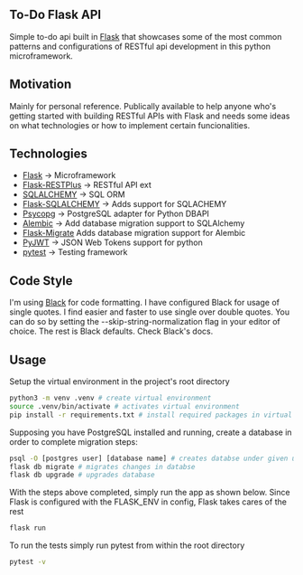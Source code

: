 ## To-Do Flask API

Simple to-do api built in [Flask](http://flask.pocoo.org/) that showcases some
of the most common patterns and configurations of RESTful api development in
this python microframework.

## Motivation

Mainly for personal reference. Publically available to help anyone who's getting
started with building RESTful APIs with Flask and needs some ideas on what technologies
or how to implement certain funcionalities.

## Technologies

- [Flask](http://flask.pocoo.org/) -> Microframework
- [Flask-RESTPlus](https://flask-restplus.readthedocs.io/en/stable/) -> RESTful API ext
- [SQLALCHEMY](https://www.sqlalchemy.org/) -> SQL ORM
- [Flask-SQLALCHEMY](http://flask-sqlalchemy.pocoo.org/2.3/) -> Adds support for
  SQLACHEMY
- [Psycopg](http://initd.org/psycopg/) -> PostgreSQL adapter for Python DBAPI
- [Alembic](https://alembic.sqlalchemy.org/en/latest/) -> Add database migration support
  to SQLAlchemy
- [Flask-Migrate](https://flask-migrate.readthedocs.io/en/latest/) Adds database
  migration support for Alembic
- [PyJWT](https://pyjwt.readthedocs.io/en/latest/) -> JSON Web Tokens support for python
- [pytest](https://docs.pytest.org/en/latest/) -> Testing framework

## Code Style

I'm using [Black](https://black.readthedocs.io/en/stable/) for code formatting.
I have configured Black for usage of single quotes. I find easier and faster to use 
single over double quotes. You can do so by setting the --skip-string-normalization flag in
your editor of choice. The rest is Black defaults. Check Black's docs.

## Usage

Setup the virtual environment in the project's root directory
```bash
python3 -m venv .venv # create virtual environment
source .venv/bin/activate # activates virtual environment
pip install -r requirements.txt # install required packages in virtual env
```

Supposing you have PostgreSQL installed and running, create a database
in order to complete migration steps:
```bash
psql -O [postgres user] [database name] # creates databse under given user
flask db migrate # migrates changes in databse
flask db upgrade # upgrades database
```

With the steps above completed, simply run the app as shown below.
Since Flask is configured with the FLASK_ENV in config, Flask takes cares of the rest
```bash
flask run
```

To run the tests simply run pytest from within the root directory
```bash
pytest -v
```
